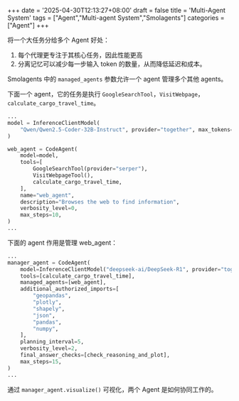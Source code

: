 +++
date = '2025-04-30T12:13:27+08:00'
draft = false
title = 'Multi-Agent System'
tags = ["Agent","Multi-agent System","Smolagents"]
categories = ["Agent"]
+++


将一个大任务分给多个 Agent 好处：

1. 每个代理更专注于其核心任务，因此性能更高
2. 分离记忆可以减少每一步输入 token 的数量，从而降低延迟和成本。

Smolagents 中的 `managed_agents` 参数允许一个 agent 管理多个其他 agents。

下面一个 agent，它的任务是执行 `GoogleSearchTool`，`VisitWebpage`，`calculate_cargo_travel_time`。

~~~py
...
model = InferenceClientModel(
    "Qwen/Qwen2.5-Coder-32B-Instruct", provider="together", max_tokens=8096
)

web_agent = CodeAgent(
    model=model,
    tools=[
        GoogleSearchTool(provider="serper"),
        VisitWebpageTool(),
        calculate_cargo_travel_time,
    ],
    name="web_agent",
    description="Browses the web to find information",
    verbosity_level=0,
    max_steps=10,
)
...
~~~

下面的 agent 作用是管理 web_agent：

~~~py
...
manager_agent = CodeAgent(
    model=InferenceClientModel("deepseek-ai/DeepSeek-R1", provider="together", max_tokens=8096),
    tools=[calculate_cargo_travel_time],
    managed_agents=[web_agent],
    additional_authorized_imports=[
        "geopandas",
        "plotly",
        "shapely",
        "json",
        "pandas",
        "numpy",
    ],
    planning_interval=5,
    verbosity_level=2,
    final_answer_checks=[check_reasoning_and_plot],
    max_steps=15,
)
...
~~~

通过  `manager_agent.visualize()` 可视化，两个 Agent 是如何协同工作的。

